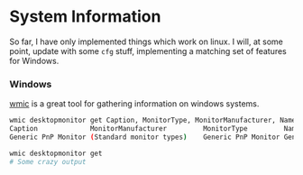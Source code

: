 # System Information
So far, I have only implemented things which work on linux. I will, at some point, update with some `cfg` stuff, implementing a matching set of features for Windows.

### Windows
[wmic](https://ss64.com/nt/wmic.html) is a great tool for gathering information on windows systems.

```sh
wmic desktopmonitor get Caption, MonitorType, MonitorManufacturer, Name
Caption             MonitorManufacturer         MonitorType         Name
Generic PnP Monitor (Standard monitor types)    Generic PnP Monitor Generic PnP Monitor
```

```sh
wmic desktopmonitor get
# Some crazy output
```
